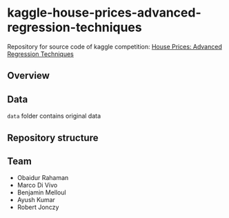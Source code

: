 # kaggle-house-prices-advanced-regression-techniques
Repository for source code of kaggle competition: [House Prices: Advanced Regression Techniques](https://www.kaggle.com/c/house-prices-advanced-regression-techniques)

## Overview

## Data

`data` folder contains original data

## Repository structure

## Team
- Obaidur Rahaman
- Marco Di Vivo
- Benjamin Melloul
- Ayush Kumar
- Robert Jonczy

